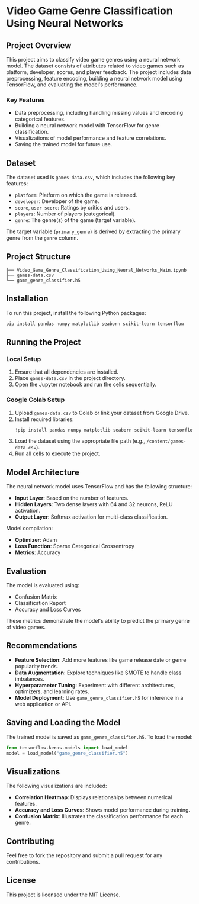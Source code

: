 # Video Game Genre Classification Using Neural Networks
## Project Overview

This project aims to classify video game genres using a neural network model. The dataset consists of attributes related to video games such as platform, developer, scores, and player feedback. The project includes data preprocessing, feature encoding, building a neural network model using TensorFlow, and evaluating the model's performance.

### Key Features
- Data preprocessing, including handling missing values and encoding categorical features.
- Building a neural network model with TensorFlow for genre classification.
- Visualizations of model performance and feature correlations.
- Saving the trained model for future use.

## Dataset

The dataset used is `games-data.csv`, which includes the following key features:
- `platform`: Platform on which the game is released.
- `developer`: Developer of the game.
- `score`, `user score`: Ratings by critics and users.
- `players`: Number of players (categorical).
- `genre`: The genre(s) of the game (target variable).

The target variable (`primary_genre`) is derived by extracting the primary genre from the `genre` column.

## Project Structure

```
├── Video_Game_Genre_Classification_Using_Neural_Networks_Main.ipynb
├── games-data.csv
└── game_genre_classifier.h5
```

## Installation

To run this project, install the following Python packages:

```bash
pip install pandas numpy matplotlib seaborn scikit-learn tensorflow
```

## Running the Project

### Local Setup

1. Ensure that all dependencies are installed.
2. Place `games-data.csv` in the project directory.
3. Open the Jupyter notebook and run the cells sequentially.

### Google Colab Setup

1. Upload `games-data.csv` to Colab or link your dataset from Google Drive.
2. Install required libraries:
   ```python
   !pip install pandas numpy matplotlib seaborn scikit-learn tensorflow
   ```
3. Load the dataset using the appropriate file path (e.g., `/content/games-data.csv`).
4. Run all cells to execute the project.

## Model Architecture

The neural network model uses TensorFlow and has the following structure:
- **Input Layer**: Based on the number of features.
- **Hidden Layers**: Two dense layers with 64 and 32 neurons, ReLU activation.
- **Output Layer**: Softmax activation for multi-class classification.

Model compilation:
- **Optimizer**: Adam
- **Loss Function**: Sparse Categorical Crossentropy
- **Metrics**: Accuracy

## Evaluation

The model is evaluated using:
- Confusion Matrix
- Classification Report
- Accuracy and Loss Curves

These metrics demonstrate the model's ability to predict the primary genre of video games.

## Recommendations

- **Feature Selection**: Add more features like game release date or genre popularity trends.
- **Data Augmentation**: Explore techniques like SMOTE to handle class imbalances.
- **Hyperparameter Tuning**: Experiment with different architectures, optimizers, and learning rates.
- **Model Deployment**: Use `game_genre_classifier.h5` for inference in a web application or API.

## Saving and Loading the Model

The trained model is saved as `game_genre_classifier.h5`. To load the model:

```python
from tensorflow.keras.models import load_model
model = load_model("game_genre_classifier.h5")
```

## Visualizations

The following visualizations are included:
- **Correlation Heatmap**: Displays relationships between numerical features.
- **Accuracy and Loss Curves**: Shows model performance during training.
- **Confusion Matrix**: Illustrates the classification performance for each genre.

## Contributing

Feel free to fork the repository and submit a pull request for any contributions.

## License

This project is licensed under the MIT License.
